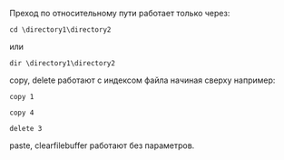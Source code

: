   Преход по относительному пути работает только через:

    cd \directory1\directory2
  
  или
    
    dir \directory1\directory2
  
  copy, delete работают с индексом файла начиная сверху например:
    
    copy 1
    
    copy 4
    
    delete 3
  
  paste, clearfilebuffer работают без параметров.
